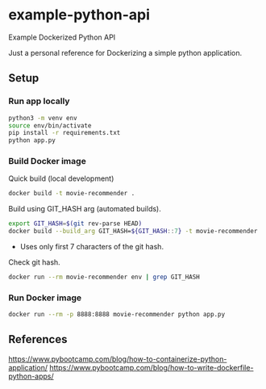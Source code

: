 # example-python-api
Example Dockerized Python API

Just a personal reference for Dockerizing a simple python application.

## Setup
### Run app locally
```bash
python3 -m venv env
source env/bin/activate
pip install -r requirements.txt
python app.py
```


### Build Docker image
Quick build (local development)
```bash
docker build -t movie-recommender .
```

Build using GIT_HASH arg (automated builds).
```bash
export GIT_HASH=$(git rev-parse HEAD)
docker build --build_arg GIT_HASH=${GIT_HASH::7} -t movie-recommender .
```

* Uses only first 7 characters of the git hash.

Check git hash.
```bash
docker run --rm movie-recommender env | grep GIT_HASH
```

### Run Docker image
```bash
docker run --rm -p 8888:8888 movie-recommender python app.py
```

## References
https://www.pybootcamp.com/blog/how-to-containerize-python-application/
https://www.pybootcamp.com/blog/how-to-write-dockerfile-python-apps/
